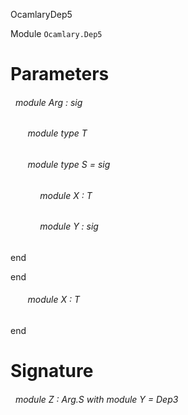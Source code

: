 OcamlaryDep5

 Module `Ocamlary.Dep5`

# Parameters


<a id="argument-1-Arg"></a>
###### &nbsp; module Arg : sig

<a id="module-type-T"></a>
###### &nbsp; &nbsp; &nbsp; &nbsp;module type T



<a id="module-type-S"></a>
###### &nbsp; &nbsp; &nbsp; &nbsp;module type S = sig

<a id="module-X"></a>
###### &nbsp; &nbsp; &nbsp; &nbsp;&nbsp; &nbsp; &nbsp;module X : T



<a id="module-Y"></a>
###### &nbsp; &nbsp; &nbsp; &nbsp;&nbsp; &nbsp; &nbsp;module Y : sig
end


end



<a id="module-X"></a>
###### &nbsp; &nbsp; &nbsp; &nbsp;module X : T


end




# Signature


<a id="module-Z"></a>
###### &nbsp; module Z : Arg.S with module Y = Dep3

